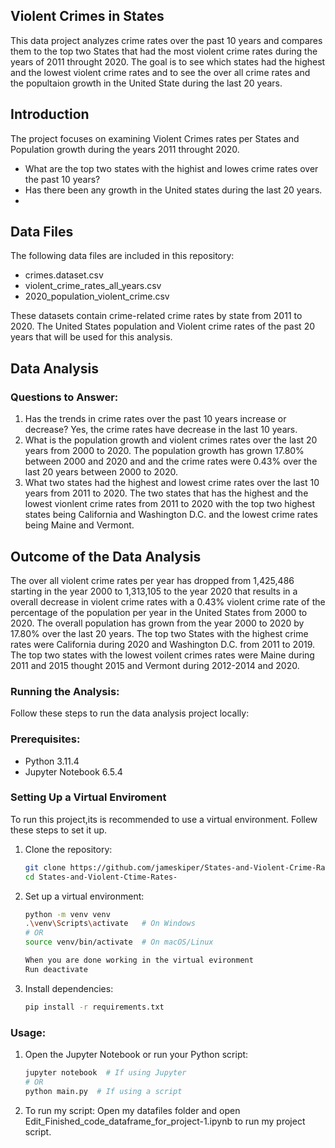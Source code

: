 ## Violent Crimes in States 

This data project analyzes crime rates over the past 10 years and compares them to the top two States that had the most violent crime rates during the years of 2011 throught 2020. The goal is to see which states had the highest and the lowest violent crime rates and to see the over all crime rates and the popultaion growth in the United State during the last 20 years.

## Introduction

The project focuses on examining Violent Crimes rates per States and Population growth during the years 2011 throught 2020.
- What are the top two states with the highist and lowes crime rates over the past 10 years?
- Has there been any growth in the United states during the last 20 years. 
- 

## Data Files

The following data files are included in this repository:
- crimes.dataset.csv
- violent_crime_rates_all_years.csv
- 2020_population_violent_crime.csv

These datasets contain crime-related crime rates by state from 2011 to 2020. The United States population and Violent crime rates of the past 20 years that will be used for this analysis.

## Data Analysis

### Questions to Answer:
1. Has the trends in crime rates over the past 10 years increase or decrease? 
Yes, the crime rates have decrease in the last 10 years.
2. What is the population growth and violent crimes rates over the last 20 years from 2000 to 2020.
The population growth has grown 17.80% between 2000 and 2020 and and the crime rates were 0.43% over the last 20 years between 2000 to 2020. 
3. What two states had the highest and lowest crime rates over the last 10 years from 2011 to 2020.
 The two states that has the highest and the lowest vionlent crime rates from 2011 to 2020 with the top two highest states being California and Washington D.C. and the lowest crime rates being Maine and Vermont.

## Outcome of the Data Analysis

The over all violent crime rates per year has dropped from 1,425,486 starting in the year 2000 to 1,313,105 to the year 2020 that 
results in a overall decrease in violent crime rates with a 0.43% violent crime rate of the percentage of the population per year in the United States from 2000 to 2020. The overall population has grown from the year 2000 to 2020 by 17.80% over the last 20 years. The top two States with the highest crime rates were California during 2020 and Washington D.C. from 2011 to 2019. The top two states with the lowest voilent crimes rates were Maine during 2011 and 2015 thought 2015 and Vermont during 2012-2014 and 2020.


### Running the Analysis:

Follow these steps to run the data analysis project locally:

### Prerequisites:
- Python 3.11.4
- Jupyter Notebook 6.5.4

### Setting Up a Virtual Enviroment
To run this project,its is recommended to use a virtual environment.
Follew these steps to set it up.

1. Clone the repository:

    ```bash
    git clone https://github.com/jameskiper/States-and-Violent-Crime-Rates-.git
    cd States-and-Violent-Ctime-Rates-
    ```

2. Set up a virtual environment:

    ```bash
    python -m venv venv
    .\venv\Scripts\activate   # On Windows
    # OR
    source venv/bin/activate  # On macOS/Linux
    
    When you are done working in the virtual evironment
    Run deactivate
   
 
3. Install dependencies:

    ```bash
    pip install -r requirements.txt
    ```

### Usage:

1. Open the Jupyter Notebook or run your Python script:

    ```bash
    jupyter notebook  # If using Jupyter
    # OR
    python main.py  # If using a script
    ```

2. To run my script:
     Open my datafiles folder and open Edit_Finished_code_dataframe_for_project-1.ipynb to run my project script.
    ```

